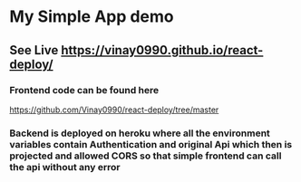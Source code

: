 # My Simple App demo

## See Live https://vinay0990.github.io/react-deploy/

### Frontend code can be found here
https://github.com/Vinay0990/react-deploy/tree/master

### Backend is deployed on heroku where all the environment variables contain Authentication and original Api which then is projected and allowed CORS so that simple frontend can call the api without any error
